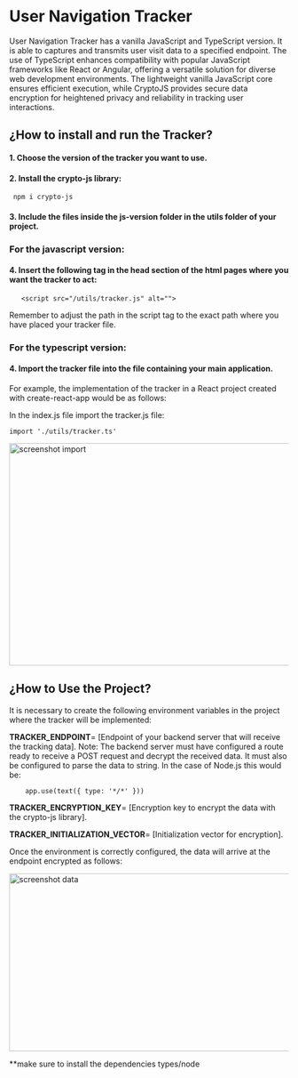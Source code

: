 # **User Navigation Tracker**

User Navigation Tracker has a vanilla JavaScript and TypeScript version. It is able to captures and transmits user visit data to a specified endpoint. The use of TypeScript enhances compatibility with popular JavaScript frameworks like React or Angular, offering a versatile solution for diverse web development environments. The lightweight vanilla JavaScript core ensures efficient execution, while CryptoJS provides secure data encryption for heightened privacy and reliability in tracking user interactions.


## ¿How to install and run the Tracker?

#### **1. Choose the version of the tracker you want to use.**

#### **2. Install the crypto-js library:**

  
     npm i crypto-js


#### **3. Include the files inside the js-version folder in the utils folder of your project.**

### **For the javascript version:** 

#### 4. Insert the following tag in the head section of the html pages where you want the tracker to act:


       <script src="/utils/tracker.js" alt="">


  Remember to adjust the path in the script tag to the exact path where you have placed your tracker file.

### **For the typescript version:**

#### 4. Import the tracker file into the file containing your main application.

  For example, the implementation of the tracker in a React project created with create-react-app would be as follows:

  In the index.js file import the tracker.js file:


    import './utils/tracker.ts'


  <image src="./img/sc_import.png" align="center" width="900px" height="400px" alt="screenshot import"/>



## ¿How to Use the Project?

It is necessary to create the following environment variables in the project where the tracker will be implemented:


**TRACKER_ENDPOINT**= [Endpoint of your backend server that will receive the tracking data].
    Note: The backend server must have configured a route ready to receive a POST request and decrypt the received data. It must also be configured to parse the data to string. In the case of Node.js this would be:


        app.use(text({ type: '*/*' }))


**TRACKER_ENCRYPTION_KEY**= [Encryption key to encrypt the data with the crypto-js library].


**TRACKER_INITIALIZATION_VECTOR**= [Initialization vector for encryption].


Once the environment is correctly configured, the data will arrive at the endpoint encrypted as follows:


<image src="./img/sc_data.png" align="center" width="1020px" height="320px" alt="screenshot data"/>


**make sure to install the dependencies types/node
